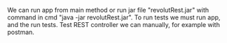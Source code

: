 We can run app from main method or run jar file "revolutRest.jar" with command in cmd "java -jar revolutRest.jar".
To run tests we must run app, and the run tests.
Test REST controller we can manually, for example with postman.

